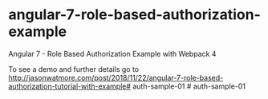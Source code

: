 # angular-7-role-based-authorization-example

Angular 7 - Role Based Authorization Example with Webpack 4

To see a demo and further details go to http://jasonwatmore.com/post/2018/11/22/angular-7-role-based-authorization-tutorial-with-example#   a u t h - s a m p l e - 0 1  
 #   a u t h - s a m p l e - 0 1  
 